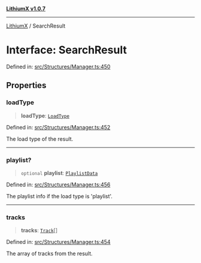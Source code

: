 [**LithiumX v1.0.7**](README.md)

***

[LithiumX](globals.md) / SearchResult

# Interface: SearchResult

Defined in: [src/Structures/Manager.ts:450](https://github.com/anantix-network/LithiumX/blob/720bc1bb802e250a8740a01a0f217198cffacb28/src/Structures/Manager.ts#L450)

## Properties

### loadType

> **loadType**: [`LoadType`](type-aliases\LoadType.md)

Defined in: [src/Structures/Manager.ts:452](https://github.com/anantix-network/LithiumX/blob/720bc1bb802e250a8740a01a0f217198cffacb28/src/Structures/Manager.ts#L452)

The load type of the result.

***

### playlist?

> `optional` **playlist**: [`PlaylistData`](interfaces\PlaylistData.md)

Defined in: [src/Structures/Manager.ts:456](https://github.com/anantix-network/LithiumX/blob/720bc1bb802e250a8740a01a0f217198cffacb28/src/Structures/Manager.ts#L456)

The playlist info if the load type is 'playlist'.

***

### tracks

> **tracks**: [`Track`](interfaces\Track.md)[]

Defined in: [src/Structures/Manager.ts:454](https://github.com/anantix-network/LithiumX/blob/720bc1bb802e250a8740a01a0f217198cffacb28/src/Structures/Manager.ts#L454)

The array of tracks from the result.

